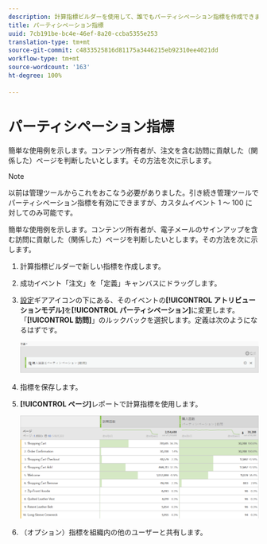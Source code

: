 ```yaml
---
description: 計算指標ビルダーを使用して、誰でもパーティシペーション指標を作成できます。
title: パーティシペーション指標
uuid: 7cb191be-bc4e-46ef-8a20-ccba5355e253
translation-type: tm+mt
source-git-commit: c4833525816d81175a3446215eb92310ee4021dd
workflow-type: tm+mt
source-wordcount: '163'
ht-degree: 100%

---
```



# パーティシペーション指標

簡単な使用例を示します。コンテンツ所有者が、注文を含む訪問に貢献した（関係した）ページを判断したいとします。その方法を次に示します。

>[!NOTE]
>
>以前は管理ツールからこれをおこなう必要がありました。引き続き管理ツールでパーティシペーション指標を有効にできますが、カスタムイベント 1 ～ 100 に対してのみ可能です。

簡単な使用例を示します。コンテンツ所有者が、電子メールのサインアップを含む訪問に貢献した（関係した）ページを判断したいとします。その方法を次に示します。

1. 計算指標ビルダーで新しい指標を作成します。
1. 成功イベント「注文」を「定義」キャンバスにドラッグします。
1. [設定](/help/components/c-calcmetrics/c-workflow/cm-workflow/c-build-metrics/m-metric-type-alloc.md)ギアアイコンの下にある、そのイベントの&#x200B;**[!UICONTROL アトリビューションモデル]**&#x200B;を&#x200B;**[!UICONTROL パーティシペーション]**&#x200B;に変更します。「**[!UICONTROL 訪問]**」のルックバックを選択します。定義は次のようになるはずです。

   ![](assets/participation.png)

1. 指標を保存します。
1. **[!UICONTROL ページ]**&#x200B;レポートで計算指標を使用します。

   ![](assets/participation-pages.png)

1. （オプション）指標を組織内の他のユーザーと共有します。

